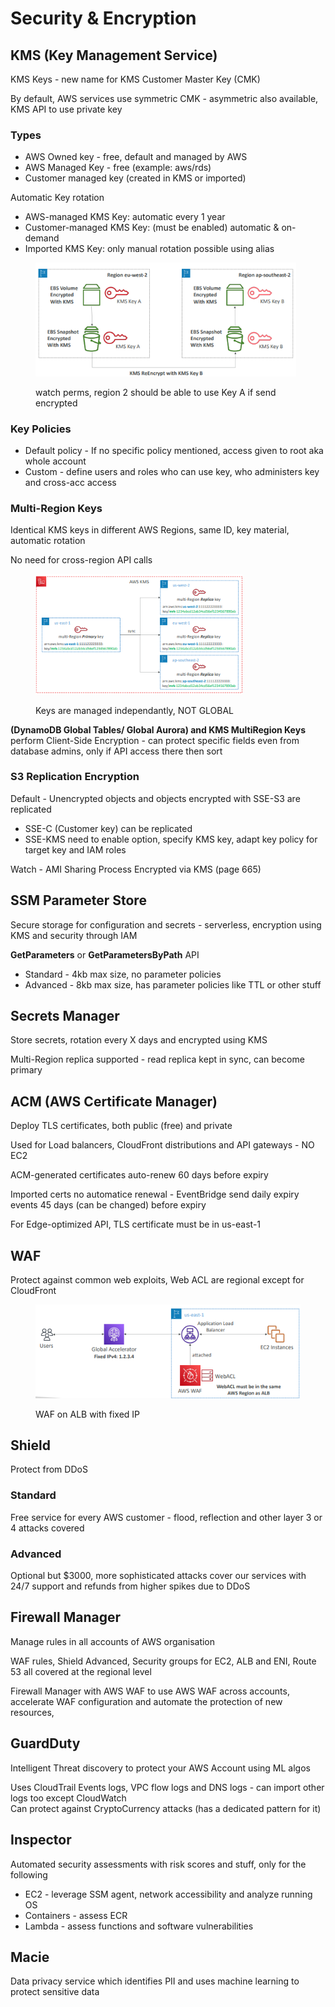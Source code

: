 # Security & Encryption

## KMS (Key Management Service)

KMS Keys - new name for KMS Customer Master Key (CMK)

By default, AWS services use symmetric CMK - asymmetric also available, KMS API to use private key

### Types

* AWS Owned key - free, default and managed by AWS
* AWS Managed Key - free (example: aws/rds)
* Customer managed key (created in KMS or imported)

Automatic Key rotation

* AWS-managed KMS Key: automatic every 1 year
* Customer-managed KMS Key: (must be enabled) automatic & on-demand
* Imported KMS Key: only manual rotation possible using alias

<div align="left"><figure><img src="../../.gitbook/assets/image (4) (1) (1) (1) (1).png" alt="" width="417"><figcaption><p>watch perms, region 2 should be able to use Key A if send encrypted</p></figcaption></figure></div>

### Key Policies

* Default policy - If no specific policy mentioned, access given to root aka whole account
* Custom - define users and roles who can use key, who administers key and cross-acc access

### Multi-Region Keys

Identical KMS keys in different AWS Regions, same ID, key material, automatic rotation&#x20;

No need for cross-region API calls

<div align="left"><figure><img src="../../.gitbook/assets/image (5) (1) (1) (1).png" alt="" width="331"><figcaption><p>Keys are managed independantly, NOT GLOBAL</p></figcaption></figure></div>

**(DynamoDB Global Tables/ Global Aurora) and KMS MultiRegion Keys** perform Client-Side Encryption - can protect specific fields even from database admins, only if API access there then sort

### S3 Replication Encryption

Default - Unencrypted objects and objects encrypted with SSE-S3 are replicated

* SSE-C (Customer key) can be replicated
* SSE-KMS need to enable option, specify KMS key, adapt key policy for target key and IAM roles

Watch - AMI Sharing Process Encrypted via KMS (page 665)

## SSM Parameter Store

Secure storage for configuration and secrets - serverless, encryption using KMS and security through IAM

**GetParameters** or **GetParametersByPath** API

* Standard - 4kb max size, no parameter policies
* Advanced - 8kb max size, has parameter policies like TTL or other stuff

## Secrets Manager

Store secrets, rotation every X days and encrypted using KMS

Multi-Region replica supported - read replica kept in sync, can become primary

## ACM (AWS Certificate Manager)

Deploy TLS certificates, both public (free) and private

Used for Load balancers, CloudFront distributions and API gateways - NO EC2

ACM-generated certificates auto-renew 60 days before expiry

Imported certs no automatice renewal - EventBridge send daily expiry events 45 days (can be changed) before expiry

For Edge-optimized API, TLS certificate must be in us-east-1

## WAF

Protect against common web exploits, Web ACL are regional except for CloudFront

<div align="left"><figure><img src="../../.gitbook/assets/image (6) (1) (1) (1).png" alt=""><figcaption><p>WAF on ALB with fixed IP</p></figcaption></figure></div>

## Shield

Protect from DDoS

### Standard

Free service for every AWS customer - flood, reflection and other layer 3 or 4 attacks covered

### Advanced

Optional but $3000, more sophisticated attacks cover our services with 24/7 support and refunds from higher spikes due to DDoS

## Firewall Manager

Manage rules in all accounts of AWS organisation

WAF rules, Shield Advanced, Security groups for EC2, ALB and ENI, Route 53 all covered at the regional level

Firewall Manager with AWS WAF to use AWS WAF across accounts, accelerate WAF configuration and automate the protection of new resources,

## GuardDuty

Intelligent Threat discovery to protect your AWS Account using ML algos

Uses CloudTrail Events logs, VPC flow logs and DNS logs - can import other logs too except CloudWatch\
Can protect against CryptoCurrency attacks (has a dedicated pattern for it)

## Inspector

Automated security assessments with risk scores and stuff, only for the following

* EC2 - leverage SSM agent, network accessibility and analyze running OS
* Containers - assess ECR
* Lambda - assess functions and software vulnerabilities

## Macie

Data privacy service which identifies PII and uses machine learning to protect sensitive data
